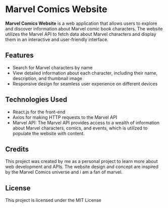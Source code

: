 # Marvel Comics Website

**Marvel Comics Website** is a web application that allows users to explore and discover information about Marvel comic book characters. The website utilizes the Marvel API to fetch data about Marvel characters and display them in an interactive and user-friendly interface.



## Features
- Search for Marvel characters by name
- View detailed information about each character, including their name, description, and thumbnail image
- Responsive design for seamless user experience on different devices

## Technologies Used
- React.js for the front-end
- Axios for making HTTP requests to the Marvel API
- Marvel API: The Marvel API provides access to a wealth of information about Marvel characters, comics, and events, which is utilized to populate the website with content.



## Credits
This project was created by me as a personal project to learn more about web development and APIs. The website design and concept are inspired by the Marvel Comics universe and i am a fan of marvel.

## License
This project is licensed under the MIT License
